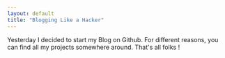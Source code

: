 ```yaml
---
layout: default
title: "Blogging Like a Hacker"
---
```


Yesterday I decided to start my Blog on Github. For different reasons, you can find all my projects somewhere around.
That's all folks !
